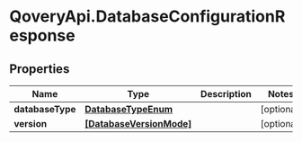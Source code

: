 # QoveryApi.DatabaseConfigurationResponse

## Properties

Name | Type | Description | Notes
------------ | ------------- | ------------- | -------------
**databaseType** | [**DatabaseTypeEnum**](DatabaseTypeEnum.md) |  | [optional] 
**version** | [**[DatabaseVersionMode]**](DatabaseVersionMode.md) |  | [optional] 


